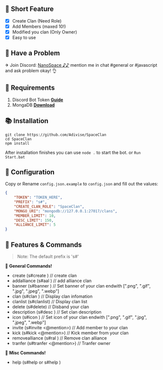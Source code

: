 ## 📑 Short Feature
- [x] Create Clan (Need Role)
- [x] Add Members (maxed 10!)
- [x] Modified you clan (Only Owner)
- [x] Easy to use

## 🚨 Have a Problem

✈ Join Discord:  [NanoSpace ♪♪](https://discord.gg/SNG3dh3MbR)
   mention me in chat #general or #javascript and ask problem okay! 👌


## 📎 Requirements

1. Discord Bot Token **[Guide](https://discordjs.guide/preparations/setting-up-a-bot-application.html#creating-your-bot)**
2. MongaDB **[Download](https://www.mongodb.com/try/download/community)**

## 📚 Installation

```
git clone https://github.com/Adivise/SpaceClan
cd SpaceClan
npm install
```

After installation finishes you can use `node .` to start the bot. or `Run Start.bat`

## 📄 Configuration

Copy or Rename `config.json.example` to `config.json` and fill out the values:

```json
{
    "TOKEN": "TOKEN_HERE",
    "PREFIX": "s#",
    "CREATE_CLAN_ROLE": "SpaceClan",
    "MONGO_URI": "mongodb://127.0.0.1:27017/clans",
    "MEMBER_LIMIT": 10,
    "DESC_LIMIT": 150,
    "ALLIANCE_LIMIT": 5
}
```

## 🔩 Features & Commands

> Note: The default prefix is 's#'

💌 **General Commands!** 

- create (s#create <name>) // create clan
- addalliance (s#aal <target clan>) // add alliance clan
- banner (s#banner <link>) // Set banner of your clan endwith [".png", ".gif", ".jpg", ".jpeg", ".webp"]
- clan (s#clan <target clan>) // Display clan infomation
- clanlist (s#clanlist) // Display clan list
- delete (s#delete) // Disband your clan
- description (s#desc <text>) // Set clan description
- icon (s#icon <link>) // Set icon of your clan endwith [".png", ".gif", ".jpg", ".jpeg", ".webp"]
- invite (s#invite <@mention>) // Add member to your clan
- kick (s#kick <@mention>) // Kick member from your clan
- removealliance (s#ral <target clan>) // Remove clan alliance 
- tranfer (s#tranfer <@mention>) // Tranfer owner

💫 **Misc Commands!** 
- help (s#help or s#help <cmd>)
